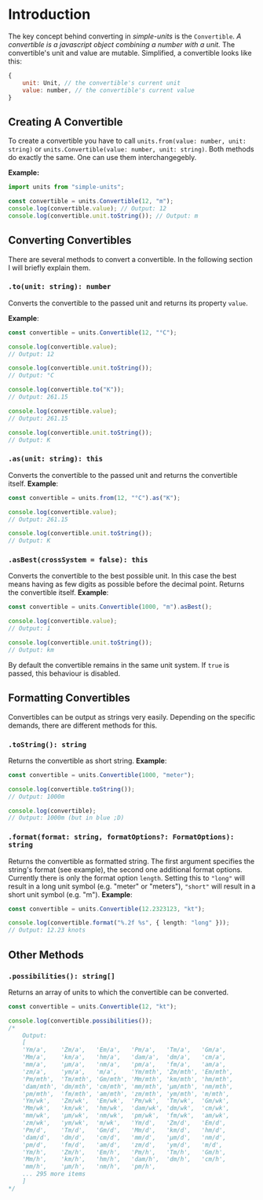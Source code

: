 # Introduction

The key concept behind converting in _simple-units_ is the `Convertible`.
_A convertible is a javascript object combining a number with a unit._ The convertible's unit and value are mutable. 
Simplified, a convertible looks like this:
```javascript
{
    unit: Unit, // the convertible's current unit
    value: number, // the convertible's current value
}
```
## Creating A Convertible

To create a convertible you have to call `units.from(value: number, unit: string)` or `units.Convertible(value: number, unit: string)`. Both methods do exactly the same. One can use them interchangegebly.

**Example:**
```typescript
import units from "simple-units";

const convertible = units.Convertible(12, "m");
console.log(convertible.value); // Output: 12
console.log(convertible.unit.toString()); // Output: m
```

## Converting Convertibles

There are several methods to convert a convertible. In the following section I will briefly explain them.

### `.to(unit: string): number`
Converts the convertible to the passed unit and returns its property `value`.

**Example**:
```typescript
const convertible = units.Convertible(12, "°C");

console.log(convertible.value); 
// Output: 12

console.log(convertible.unit.toString()); 
// Output: °C

console.log(convertible.to("K")); 
// Output: 261.15

console.log(convertible.value);
// Output: 261.15

console.log(convertible.unit.toString());
// Output: K
```
### `.as(unit: string): this`
Converts the convertible to the passed unit and returns the convertible itself.
**Example**:
```typescript
const convertible = units.from(12, "°C").as("K");

console.log(convertible.value); 
// Output: 261.15

console.log(convertible.unit.toString()); 
// Output: K
```
### `.asBest(crossSystem = false): this`
Converts the convertible to the best possible unit. In this case the best means having as few digits as possible before the decimal point. Returns the convertible itself.
**Example**:
```typescript
const convertible = units.Convertible(1000, "m").asBest();

console.log(convertible.value);
// Output: 1

console.log(convertible.unit.toString()); 
// Output: km
```
By default the convertible remains in the same unit system. If `true` is passed, this behaviour is disabled.

## Formatting Convertibles

Convertibles can be output as strings very easily. Depending on the specific demands, there are different methods for this.

### `.toString(): string`
Returns the convertible as short string.
**Example**:
```typescript
const convertible = units.Convertible(1000, "meter");

console.log(convertible.toString()); 
// Output: 1000m

console.log(convertible);
// Output: 1000m (but in blue ;D)
```

### `.format(format: string, formatOptions?: FormatOptions): string`
Returns the convertible as formatted string. The first argument specifies the string's format (see example), the second one additional format options. Currently there is only the format option `length`. Setting this to `"long"` will result in a long unit symbol (e.g. "meter" or "meters"), `"short"` will result in a short unit symbol (e.g. "m").
**Example**:
```typescript
const convertible = units.Convertible(12.2323123, "kt");

console.log(convertible.format("%.2f %s", { length: "long" })); 
// Output: 12.23 knots
```

## Other Methods

### `.possibilities(): string[]`
Returns an array of units to which the convertible can be converted.

```typescript
const convertible = units.Convertible(12, "kt");

console.log(convertible.possibilities()); 
/*
    Output:
    [
    'Ym/a',    'Zm/a',   'Em/a',   'Pm/a',   'Tm/a',   'Gm/a',
    'Mm/a',    'km/a',   'hm/a',   'dam/a',  'dm/a',   'cm/a',
    'mm/a',    'μm/a',   'nm/a',   'pm/a',   'fm/a',   'am/a',
    'zm/a',    'ym/a',   'm/a',    'Ym/mth', 'Zm/mth', 'Em/mth',
    'Pm/mth',  'Tm/mth', 'Gm/mth', 'Mm/mth', 'km/mth', 'hm/mth',
    'dam/mth', 'dm/mth', 'cm/mth', 'mm/mth', 'μm/mth', 'nm/mth',
    'pm/mth',  'fm/mth', 'am/mth', 'zm/mth', 'ym/mth', 'm/mth',
    'Ym/wk',   'Zm/wk',  'Em/wk',  'Pm/wk',  'Tm/wk',  'Gm/wk',
    'Mm/wk',   'km/wk',  'hm/wk',  'dam/wk', 'dm/wk',  'cm/wk',
    'mm/wk',   'μm/wk',  'nm/wk',  'pm/wk',  'fm/wk',  'am/wk',
    'zm/wk',   'ym/wk',  'm/wk',   'Ym/d',   'Zm/d',   'Em/d',
    'Pm/d',    'Tm/d',   'Gm/d',   'Mm/d',   'km/d',   'hm/d',
    'dam/d',   'dm/d',   'cm/d',   'mm/d',   'μm/d',   'nm/d',
    'pm/d',    'fm/d',   'am/d',   'zm/d',   'ym/d',   'm/d',
    'Ym/h',    'Zm/h',   'Em/h',   'Pm/h',   'Tm/h',   'Gm/h',
    'Mm/h',    'km/h',   'hm/h',   'dam/h',  'dm/h',   'cm/h',
    'mm/h',    'μm/h',   'nm/h',   'pm/h',
    ... 295 more items
    ]
*/
```